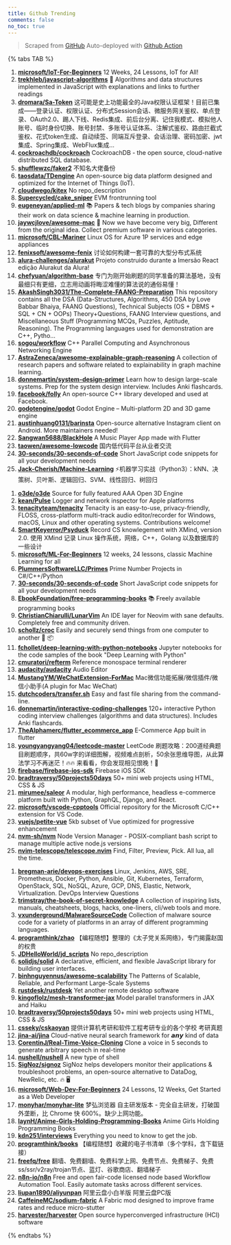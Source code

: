 ```yaml
---
title: Github Trending
comments: false
no_toc: true
---
```


> Scraped from [GitHub](https://github.com/trending)
Auto-deployed with [Github Action](https://docs.github.com/en/actions)

{% tabs TAB %}
<!-- tab Daily -->
1. [**microsoft/IoT-For-Beginners**](https://github.com/microsoft/IoT-For-Beginners)
12 Weeks, 24 Lessons, IoT for All!
2. [**trekhleb/javascript-algorithms**](https://github.com/trekhleb/javascript-algorithms)
📝 Algorithms and data structures implemented in JavaScript with explanations and links to further readings
3. [**dromara/Sa-Token**](https://github.com/dromara/Sa-Token)
这可能是史上功能最全的Java权限认证框架！目前已集成——登录认证、权限认证、分布式Session会话、微服务网关鉴权、单点登录、OAuth2.0、踢人下线、Redis集成、前后台分离、记住我模式、模拟他人账号、临时身份切换、账号封禁、多账号认证体系、注解式鉴权、路由拦截式鉴权、花式token生成、自动续签、同端互斥登录、会话治理、密码加密、jwt集成、Spring集成、WebFlux集成...
4. [**cockroachdb/cockroach**](https://github.com/cockroachdb/cockroach)
CockroachDB - the open source, cloud-native distributed SQL database.
5. [**shufflewzc/faker2**](https://github.com/shufflewzc/faker2)
不知名大佬备份
6. [**taosdata/TDengine**](https://github.com/taosdata/TDengine)
An open-source big data platform designed and optimized for the Internet of Things (IoT).
7. [**cloudwego/kitex**](https://github.com/cloudwego/kitex)
No repo_description
8. [**Supercycled/cake_sniper**](https://github.com/Supercycled/cake_sniper)
EVM frontrunning tool
9. [**eugeneyan/applied-ml**](https://github.com/eugeneyan/applied-ml)
📚 Papers & tech blogs by companies sharing their work on data science & machine learning in production.
10. [**jaywcjlove/awesome-mac**](https://github.com/jaywcjlove/awesome-mac)
 Now we have become very big, Different from the original idea. Collect premium software in various categories.
11. [**microsoft/CBL-Mariner**](https://github.com/microsoft/CBL-Mariner)
Linux OS for Azure 1P services and edge appliances
12. [**fenixsoft/awesome-fenix**](https://github.com/fenixsoft/awesome-fenix)
讨论如何构建一套可靠的大型分布式系统
13. [**alura-challenges/alurakut**](https://github.com/alura-challenges/alurakut)
Projeto construido durante a Imersão React edição Alurakut da Alura!
14. [**chefyuan/algorithm-base**](https://github.com/chefyuan/algorithm-base)
专门为刚开始刷题的同学准备的算法基地，没有最细只有更细，立志用动画将晦涩难懂的算法说的通俗易懂！
15. [**AkashSingh3031/The-Complete-FAANG-Preparation**](https://github.com/AkashSingh3031/The-Complete-FAANG-Preparation)
This repository contains all the DSA (Data-Structures, Algorithms, 450 DSA by Love Babbar Bhaiya, FAANG Questions), Technical Subjects (OS + DBMS + SQL + CN + OOPs) Theory+Questions, FAANG Interview questions, and Miscellaneous Stuff (Programming MCQs, Puzzles, Aptitude, Reasoning). The Programming languages used for demonstration are C++, Pytho…
16. [**sogou/workflow**](https://github.com/sogou/workflow)
C++ Parallel Computing and Asynchronous Networking Engine
17. [**AstraZeneca/awesome-explainable-graph-reasoning**](https://github.com/AstraZeneca/awesome-explainable-graph-reasoning)
A collection of research papers and software related to explainability in graph machine learning.
18. [**donnemartin/system-design-primer**](https://github.com/donnemartin/system-design-primer)
Learn how to design large-scale systems. Prep for the system design interview. Includes Anki flashcards.
19. [**facebook/folly**](https://github.com/facebook/folly)
An open-source C++ library developed and used at Facebook.
20. [**godotengine/godot**](https://github.com/godotengine/godot)
Godot Engine – Multi-platform 2D and 3D game engine
21. [**austinhuang0131/barinsta**](https://github.com/austinhuang0131/barinsta)
Open-source alternative Instagram client on Android. More maintainers needed!
22. [**Sangwan5688/BlackHole**](https://github.com/Sangwan5688/BlackHole)
A Music Player App made with Flutter
23. [**taowen/awesome-lowcode**](https://github.com/taowen/awesome-lowcode)
国内低代码平台从业者交流
24. [**30-seconds/30-seconds-of-code**](https://github.com/30-seconds/30-seconds-of-code)
Short JavaScript code snippets for all your development needs
25. [**Jack-Cherish/Machine-Learning**](https://github.com/Jack-Cherish/Machine-Learning)
⚡机器学习实战（Python3）：kNN、决策树、贝叶斯、逻辑回归、SVM、线性回归、树回归
<!-- endtab -->
<!-- tab Weekly -->
1. [**o3de/o3de**](https://github.com/o3de/o3de)
Source for fully featured AAA Open 3D Engine
2. [**kean/Pulse**](https://github.com/kean/Pulse)
Logger and network inspector for Apple platforms
3. [**tenacityteam/tenacity**](https://github.com/tenacityteam/tenacity)
Tenacity is an easy-to-use, privacy-friendly, FLOSS, cross-platform multi-track audio editor/recorder for Windows, macOS, Linux and other operating systems. Contributions welcome!
4. [**SmartKeyerror/Psyduck**](https://github.com/SmartKeyerror/Psyduck)
Record CS knowlegement with XMind, version 2.0. 使用 XMind 记录 Linux 操作系统，网络，C++，Golang 以及数据库的一些设计
5. [**microsoft/ML-For-Beginners**](https://github.com/microsoft/ML-For-Beginners)
12 weeks, 24 lessons, classic Machine Learning for all
6. [**PlummersSoftwareLLC/Primes**](https://github.com/PlummersSoftwareLLC/Primes)
Prime Number Projects in C#/C++/Python
7. [**30-seconds/30-seconds-of-code**](https://github.com/30-seconds/30-seconds-of-code)
Short JavaScript code snippets for all your development needs
8. [**EbookFoundation/free-programming-books**](https://github.com/EbookFoundation/free-programming-books)
📚 Freely available programming books
9. [**ChristianChiarulli/LunarVim**](https://github.com/ChristianChiarulli/LunarVim)
An IDE layer for Neovim with sane defaults. Completely free and community driven.
10. [**schollz/croc**](https://github.com/schollz/croc)
Easily and securely send things from one computer to another 🐊 📦
11. [**fchollet/deep-learning-with-python-notebooks**](https://github.com/fchollet/deep-learning-with-python-notebooks)
Jupyter notebooks for the code samples of the book "Deep Learning with Python"
12. [**cmuratori/refterm**](https://github.com/cmuratori/refterm)
Reference monospace terminal renderer
13. [**audacity/audacity**](https://github.com/audacity/audacity)
Audio Editor
14. [**MustangYM/WeChatExtension-ForMac**](https://github.com/MustangYM/WeChatExtension-ForMac)
Mac微信功能拓展/微信插件/微信小助手(A plugin for Mac WeChat)
15. [**dutchcoders/transfer.sh**](https://github.com/dutchcoders/transfer.sh)
Easy and fast file sharing from the command-line.
16. [**donnemartin/interactive-coding-challenges**](https://github.com/donnemartin/interactive-coding-challenges)
120+ interactive Python coding interview challenges (algorithms and data structures). Includes Anki flashcards.
17. [**TheAlphamerc/flutter_ecommerce_app**](https://github.com/TheAlphamerc/flutter_ecommerce_app)
E-Commerce App built in flutter
18. [**youngyangyang04/leetcode-master**](https://github.com/youngyangyang04/leetcode-master)
LeetCode 刷题攻略：200道经典题目刷题顺序，共60w字的详细图解，视频难点剖析，50余张思维导图，从此算法学习不再迷茫！🔥🔥 来看看，你会发现相见恨晚！🚀
19. [**firebase/firebase-ios-sdk**](https://github.com/firebase/firebase-ios-sdk)
Firebase iOS SDK
20. [**bradtraversy/50projects50days**](https://github.com/bradtraversy/50projects50days)
50+ mini web projects using HTML, CSS & JS
21. [**mirumee/saleor**](https://github.com/mirumee/saleor)
A modular, high performance, headless e-commerce platform built with Python, GraphQL, Django, and React.
22. [**microsoft/vscode-cpptools**](https://github.com/microsoft/vscode-cpptools)
Official repository for the Microsoft C/C++ extension for VS Code.
23. [**vuejs/petite-vue**](https://github.com/vuejs/petite-vue)
5kb subset of Vue optimized for progressive enhancement
24. [**nvm-sh/nvm**](https://github.com/nvm-sh/nvm)
Node Version Manager - POSIX-compliant bash script to manage multiple active node.js versions
25. [**nvim-telescope/telescope.nvim**](https://github.com/nvim-telescope/telescope.nvim)
Find, Filter, Preview, Pick. All lua, all the time.
<!-- endtab -->
<!-- tab Monthly -->
1. [**bregman-arie/devops-exercises**](https://github.com/bregman-arie/devops-exercises)
Linux, Jenkins, AWS, SRE, Prometheus, Docker, Python, Ansible, Git, Kubernetes, Terraform, OpenStack, SQL, NoSQL, Azure, GCP, DNS, Elastic, Network, Virtualization. DevOps Interview Questions
2. [**trimstray/the-book-of-secret-knowledge**](https://github.com/trimstray/the-book-of-secret-knowledge)
A collection of inspiring lists, manuals, cheatsheets, blogs, hacks, one-liners, cli/web tools and more.
3. [**vxunderground/MalwareSourceCode**](https://github.com/vxunderground/MalwareSourceCode)
Collection of malware source code for a variety of platforms in an array of different programming languages.
4. [**programthink/zhao**](https://github.com/programthink/zhao)
【编程随想】整理的《太子党关系网络》，专门揭露赵国的权贵
5. [**JDHelloWorld/jd_scripts**](https://github.com/JDHelloWorld/jd_scripts)
No repo_description
6. [**solidjs/solid**](https://github.com/solidjs/solid)
A declarative, efficient, and flexible JavaScript library for building user interfaces.
7. [**binhnguyennus/awesome-scalability**](https://github.com/binhnguyennus/awesome-scalability)
The Patterns of Scalable, Reliable, and Performant Large-Scale Systems
8. [**rustdesk/rustdesk**](https://github.com/rustdesk/rustdesk)
Yet another remote desktop software
9. [**kingoflolz/mesh-transformer-jax**](https://github.com/kingoflolz/mesh-transformer-jax)
Model parallel transformers in JAX and Haiku
10. [**bradtraversy/50projects50days**](https://github.com/bradtraversy/50projects50days)
50+ mini web projects using HTML, CSS & JS
11. [**csseky/cskaoyan**](https://github.com/csseky/cskaoyan)
提供计算机考研和软件工程考研专业的各个学校 考研真题
12. [**jina-ai/jina**](https://github.com/jina-ai/jina)
Cloud-native neural search framework for 𝙖𝙣𝙮 kind of data
13. [**CorentinJ/Real-Time-Voice-Cloning**](https://github.com/CorentinJ/Real-Time-Voice-Cloning)
Clone a voice in 5 seconds to generate arbitrary speech in real-time
14. [**nushell/nushell**](https://github.com/nushell/nushell)
A new type of shell
15. [**SigNoz/signoz**](https://github.com/SigNoz/signoz)
SigNoz helps developers monitor their applications & troubleshoot problems, an open-source alternative to DataDog, NewRelic, etc. 🔥 🖥
16. [**microsoft/Web-Dev-For-Beginners**](https://github.com/microsoft/Web-Dev-For-Beginners)
24 Lessons, 12 Weeks, Get Started as a Web Developer
17. [**monyhar/monyhar-lite**](https://github.com/monyhar/monyhar-lite)
梦弘浏览器 自主研发版本 - 完全自主研发，打破国外垄断，比 Chrome 快 600%。缺少上网功能。
18. [**laynH/Anime-Girls-Holding-Programming-Books**](https://github.com/laynH/Anime-Girls-Holding-Programming-Books)
Anime Girls Holding Programming Books
19. [**kdn251/interviews**](https://github.com/kdn251/interviews)
Everything you need to know to get the job.
20. [**programthink/books**](https://github.com/programthink/books)
【编程随想】收藏的电子书清单（多个学科，含下载链接）
21. [**freefq/free**](https://github.com/freefq/free)
翻墙、免费翻墙、免费科学上网、免费节点、免费梯子、免费ss/ssr/v2ray/trojan节点、蓝灯、谷歌商店、翻墙梯子
22. [**n8n-io/n8n**](https://github.com/n8n-io/n8n)
Free and open fair-code licensed node based Workflow Automation Tool. Easily automate tasks across different services.
23. [**liupan1890/aliyunpan**](https://github.com/liupan1890/aliyunpan)
阿里云盘小白羊版 阿里云盘PC版
24. [**CaffeineMC/sodium-fabric**](https://github.com/CaffeineMC/sodium-fabric)
A Fabric mod designed to improve frame rates and reduce micro-stutter
25. [**harvester/harvester**](https://github.com/harvester/harvester)
Open source hyperconverged infrastructure (HCI) software
<!-- endtab -->
{% endtabs %}
